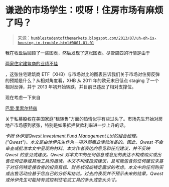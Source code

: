 <!--yml

分类：未分类

日期：2024-05-18 03:51:14

-->

# 谦逊的市场学生：哎呀！住房市场有麻烦了吗？

> 来源：[`humblestudentofthemarkets.blogspot.com/2013/07/uh-oh-is-housing-in-trouble.html#0001-01-01`](https://humblestudentofthemarkets.blogspot.com/2013/07/uh-oh-is-housing-in-trouble.html#0001-01-01)

我在收盘后回顾了一些图表，然后发现了这张图表。尽管周四的行情是由于

[两家住宅建筑商的业绩不佳](http://www.businessinsider.com/homebuilders-slammed-after-earnings-2013-7)

，这张住宅建筑商 ETF（XHB）与市场对比的图表告诉我们关于市场对住房反弹的预期是什么？从相对角度看，XHB 从 2011 年的欧元末日低点 staging 了一个相对反弹，并于 2013 年初开始转跌，并目前已违反了相对支撑位。

现在考虑一下来自

[巴里·里索尔特兹](http://www.ritholtz.com/blog/2013/07/so-you-want-to-be-a-landlord/)

关于私募股权在美国家庭“租转售”方面的热情似乎有些过头了。市场先生开始对房地产市场感到紧张，特别是如果抵押贷款利率进一步上升的话。

*卡姆·休伊是[Qwest Investment Fund Management Ltd](http://www.qwestfunds.com/)的组合经理。("Qwest")。本文是由休伊先生作为一项外部商业活动准备的。因此，Qwest 不会审查或批准本文中呈现的材料。本文作者表达的意见和任何建议，并不反映 Qwest 的意见或建议。Qwest 对本文中的任何信息或意见的表达不构成购买或出售任何证券或其他工具的邀请。本文不构成投资建议，且可能包含的任何建议未基于对任何特定接收者的投资目标、财务状况或特定需求的考虑。本文中的任何购买或出售活动应基于您自己的分析和结论。过去的表现并不预示未来的结果。Qwest 或休伊先生可能持有或控制住宅或工具的多头或空头头寸。*
